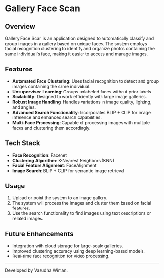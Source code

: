 # Gallery Face Scan

## Overview
Gallery Face Scan is an application designed to automatically classify and group images in a gallery based on unique faces. The system employs facial recognition clustering to identify and organize photos containing the same individual's face, making it easier to access and manage images.

## Features
- **Automated Face Clustering**: Uses facial recognition to detect and group images containing the same individual.
- **Unsupervised Learning**: Groups unlabeled faces without prior labels.
- **Scalability**: Designed to work efficiently with large image galleries.
- **Robust Image Handling**: Handles variations in image quality, lighting, and angles.
- **Advanced Search Functionality**: Incorporates BLIP + CLIP for image inference and enhanced search capabilities.
- **Multi-Face Processing**: Capable of processing images with multiple faces and clustering them accordingly.
## Tech Stack
- **Face Recognition**: Facenet
- **Clustering Algorithm**: K-Nearest Neighbors (KNN)
- **Facial Feature Alignment**: FaceAlignment
- **Image Search**: BLIP + CLIP for semantic image retrieval

## Usage
1. Upload or point the system to an image gallery.
2. The system will process the images and cluster them based on facial features.
3. Use the search functionality to find images using text descriptions or related images.

## Future Enhancements
- Integration with cloud storage for large-scale galleries.
- Improved clustering accuracy using deep learning-based models.
- Real-time face recognition for video processing.

---
Developed by Vasudha Wiman.

